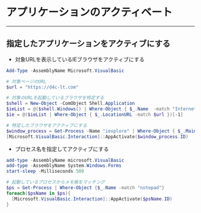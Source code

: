 # アプリケーションのアクティベート

***

## 指定したアプリケーションをアクティブにする

* 対象URLを表示しているIEブラウザをアクティブにする

```PowerShell
Add-Type -AssemblyName Microsoft.VisualBasic

# 対象ページのURL
$url = "https://d4c-lt.com"

# 対象のURLを起動しているブラウザを特定する
$shell = New-Object -ComObject Shell.Application
$ieList = @($shell.Windows() | Where-Object { $_.Name  -match "Internet Explorer" })
$ie = @($ieList | Where-Object { $_.LocationURL -match $url })[-1]

# 特定したブラウザをアクティブにする
$window_process = Get-Process -Name "iexplore" | Where-Object { $_.MainWindowHandle -eq $ie.HWND }
[Microsoft.VisualBasic.Interaction]::AppActivate($window_process.ID)
```

* プロセス名を指定してアクティブにする

```PowerShell
add-type -AssemblyName microsoft.VisualBasic
add-type -AssemblyName System.Windows.Forms
start-sleep -Milliseconds 500

# 起動しているプロセスからメモ帳をマッチング
$ps = Get-Process | Where-Object {$_.Name -match "notepad"}
foreach($psName in $ps){
  [Microsoft.VisualBasic.Interaction]::AppActivate($psName.ID)
}
```
